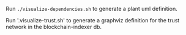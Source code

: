 Run `./visualize-dependencies.sh` to generate a plant uml definition.

Run '.visualize-trust.sh' to generate a graphviz definition for the trust network in the blockchain-indexer db.
